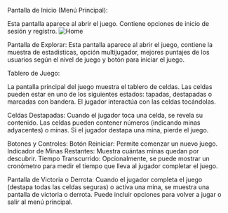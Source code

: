 

Pantalla de Inicio (Menú Principal):

Esta pantalla aparece al abrir el juego.
Contiene opciones de inicio de sesión y registro.
![Home](https://github.com/Rcongo01/PROJECT--Building-Applications-for-Mobile-Devices/assets/141886616/691fdbab-a347-4759-a3a4-f4271cbdeee4)



Pantalla de Explorar:
Esta pantalla aparece al abrir el juego, contiene la muestra de estadisticas, opción multijugador, mejores puntajes de los usuarios según el nivel de juego y botón para iniciar el juego.




Tablero de Juego:


La pantalla principal del juego muestra el tablero de celdas.
Las celdas pueden estar en uno de los siguientes estados: tapadas, destapadas o marcadas con bandera.
El jugador interactúa con las celdas tocándolas.

Celdas Destapadas:
Cuando el jugador toca una celda, se revela su contenido.
Las celdas pueden contener números (indicando minas adyacentes) o minas.
Si el jugador destapa una mina, pierde el juego.

Botones y Controles:
Botón Reiniciar: Permite comenzar un nuevo juego.
Indicador de Minas Restantes: Muestra cuántas minas quedan por descubrir.
Tiempo Transcurrido: Opcionalmente, se puede mostrar un cronómetro para medir el tiempo que lleva al jugador completar el juego.

Pantalla de Victoria o Derrota:
Cuando el jugador completa el juego (destapa todas las celdas seguras) o activa una mina, se muestra una pantalla de victoria o derrota.
Puede incluir opciones para volver a jugar o salir al menú principal.


